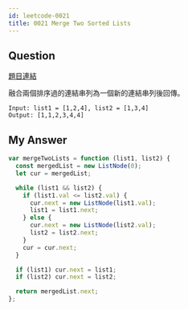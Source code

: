 ```yaml
---
id: leetcode-0021
title: 0021 Merge Two Sorted Lists
---
```


## Question

[題目連結](https://leetcode.com/problems/merge-two-sorted-lists/)

融合兩個排序過的連結串列為一個新的連結串列後回傳。

```
Input: list1 = [1,2,4], list2 = [1,3,4]
Output: [1,1,2,3,4,4]
```

## My Answer

```js
var mergeTwoLists = function (list1, list2) {
  const mergedList = new ListNode(0);
  let cur = mergedList;

  while (list1 && list2) {
    if (list1.val <= list2.val) {
      cur.next = new ListNode(list1.val);
      list1 = list1.next;
    } else {
      cur.next = new ListNode(list2.val);
      list2 = list2.next;
    }
    cur = cur.next;
  }

  if (list1) cur.next = list1;
  if (list2) cur.next = list2;

  return mergedList.next;
};
```
